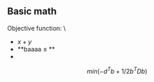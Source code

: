 ## Basic math
Objective function: \
- $x + y$
- **baaaa $\leq$ **
- 
$$ min(-d^T b + 1/2 b^T D b) $$